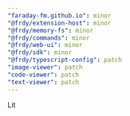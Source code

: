 ```yaml
---
"faraday-fm.github.io": minor
"@frdy/extension-host": minor
"@frdy/memory-fs": minor
"@frdy/commands": minor
"@frdy/web-ui": minor
"@frdy/sdk": minor
"@frdy/typescript-config": patch
"image-viewer": patch
"code-viewer": patch
"text-viewer": patch
---
```


Lit
